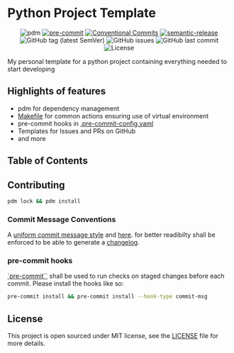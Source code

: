 <!-- omit in toc -->
# Python Project Template

<div align="center">

![pdm](https://img.shields.io/badge/pdm-managed-blueviolet)
[![pre-commit](https://img.shields.io/badge/pre--commit-enabled-brightgreen?logo=pre-commit&logoColor=white)](https://github.com/pre-commit/pre-commit)
[![Conventional Commits](https://img.shields.io/badge/Conventional%20Commits-1.0.0-yellow.svg)](https://conventionalcommits.org)
[![semantic-release](https://img.shields.io/badge/%20%20%F0%9F%93%A6%F0%9F%9A%80-semantic--release-e10079.svg)](https://github.com/semantic-release/semantic-release)
![GitHub tag (latest SemVer)](https://img.shields.io/github/v/tag/MultifokalHirn/python_template_repo)
![GitHub issues](https://img.shields.io/github/issues/MultifokalHirn/python_template_repo)
![GitHub last commit](https://img.shields.io/github/last-commit/MultifokalHirn/python_template_repo)
![License](https://img.shields.io/github/license/MultifokalHirn/python_template_repo)

</div>
My personal template for a python project containing everything needed to start developing

<!-- omit in toc -->

## Highlights of features

- pdm for dependency management
- [Makefile](./Makefile) for common actions ensuring use of virtual environment
- pre-commit hooks in [.pre-commit-config.yaml](./.pre-commit-config.yaml)
- Templates for Issues and PRs on GitHub
- and more

<!-- omit in toc -->
## Table of Contents


## Contributing

``` bash
pdm lock && pdm install
```

### Commit Message Conventions

A [uniform commit message style](https://commitizen-tools.github.io/commitizen/tutorials/writing_commits/)
and [here](https://www.conventionalcommits.org/en/v1.0.0/). for better readibilty shall be enforced to be able to generate a [changelog](./CHANGELOG.md).

### pre-commit hooks

[`pre-commit``](https://github.com/pre-commit/pre-commit) shall be used to run checks on staged changes before each commit.
Please install the hooks like so:

``` bash
pre-commit install && pre-commit install --hook-type commit-msg
```

## License

This project is open sourced under MIT license, see the [LICENSE](LICENSE) file for more details.
